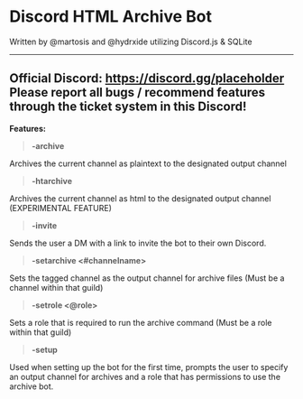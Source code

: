 # Discord HTML Archive Bot
Written by @martosis and @hydrxide utilizing Discord.js & SQLite

---
<b>Official Discord: https://discord.gg/placeholder </b>
<br>
Please report all bugs / recommend features through the ticket system in this Discord!
---
<b>Features:</b>
><b> -archive </b>

Archives the current channel as plaintext to the designated output channel

><b> -htarchive </b>

Archives the current channel as html to the designated output channel (EXPERIMENTAL FEATURE)

><b> -invite </b>

Sends the user a DM with a link to invite the bot to their own Discord.

><b> -setarchive <#channelname> </b>

Sets the tagged channel as the output channel for archive files (Must be a channel within that guild)

><b> -setrole <@role> </b>

Sets a role that is required to run the archive command (Must be a role within that guild)

> <b> -setup </b>

Used when setting up the bot for the first time, prompts the user to specify an output channel for archives and a role that has permissions to use the archive bot.

